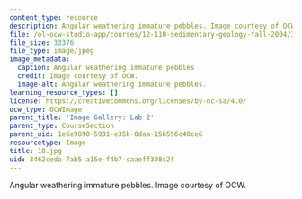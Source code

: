 ```yaml
---
content_type: resource
description: Angular weathering immature pebbles. Image courtesy of OCW.
file: /ol-ocw-studio-app/courses/12-110-sedimentary-geology-fall-2004/3462ceda7ab5a15ef4b7caaeff308c2f_18.jpg
file_size: 33376
file_type: image/jpeg
image_metadata:
  caption: Angular weathering immature pebbles
  credit: Image courtesy of OCW.
  image-alt: Angular weathering immature pebbles.
learning_resource_types: []
license: https://creativecommons.org/licenses/by-nc-sa/4.0/
ocw_type: OCWImage
parent_title: 'Image Gallery: Lab 2'
parent_type: CourseSection
parent_uid: 1e6e9890-5931-e35b-0daa-156596c40ce6
resourcetype: Image
title: 18.jpg
uid: 3462ceda-7ab5-a15e-f4b7-caaeff308c2f
---
```

Angular weathering immature pebbles. Image courtesy of OCW.